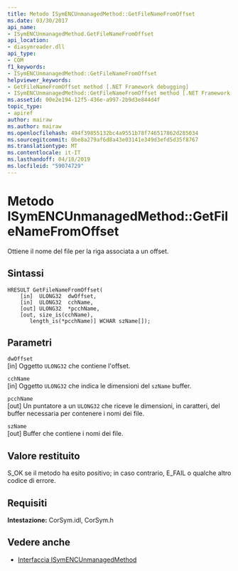 ```yaml
---
title: Metodo ISymENCUnmanagedMethod::GetFileNameFromOffset
ms.date: 03/30/2017
api_name:
- ISymENCUnmanagedMethod.GetFileNameFromOffset
api_location:
- diasymreader.dll
api_type:
- COM
f1_keywords:
- ISymENCUnmanagedMethod::GetFileNameFromOffset
helpviewer_keywords:
- GetFileNameFromOffset method [.NET Framework debugging]
- ISymENCUnmanagedMethod::GetFileNameFromOffset method [.NET Framework debugging]
ms.assetid: 00e2e194-12f5-436e-a997-2b9d3e844d4f
topic_type:
- apiref
author: mairaw
ms.author: mairaw
ms.openlocfilehash: 494f39855132bc4a9551b78f746517862d285034
ms.sourcegitcommit: 0be8a279af6d8a43e03141e349d3efd5d35f8767
ms.translationtype: MT
ms.contentlocale: it-IT
ms.lasthandoff: 04/18/2019
ms.locfileid: "59074729"
---
```

# <a name="isymencunmanagedmethodgetfilenamefromoffset-method"></a>Metodo ISymENCUnmanagedMethod::GetFileNameFromOffset
Ottiene il nome del file per la riga associata a un offset.  
  
## <a name="syntax"></a>Sintassi  
  
```  
HRESULT GetFileNameFromOffset(  
    [in]  ULONG32  dwOffset,  
    [in]  ULONG32  cchName,  
    [out] ULONG32  *pcchName,  
    [out, size_is(cchName),  
       length_is(*pcchName)] WCHAR szName[]);  
```  
  
## <a name="parameters"></a>Parametri  
 `dwOffset`  
 [in] Oggetto `ULONG32` che contiene l'offset.  
  
 `cchName`  
 [in] Oggetto `ULONG32` che indica le dimensioni del `szName` buffer.  
  
 `pcchName`  
 [out] Un puntatore a un `ULONG32` che riceve le dimensioni, in caratteri, del buffer necessaria per contenere i nomi dei file.  
  
 `szName`  
 [out] Buffer che contiene i nomi dei file.  
  
## <a name="return-value"></a>Valore restituito  
 S_OK se il metodo ha esito positivo; in caso contrario, E_FAIL o qualche altro codice di errore.  
  
## <a name="requirements"></a>Requisiti  
 **Intestazione:** CorSym.idl, CorSym.h  
  
## <a name="see-also"></a>Vedere anche

- [Interfaccia ISymENCUnmanagedMethod](../../../../docs/framework/unmanaged-api/diagnostics/isymencunmanagedmethod-interface.md)
